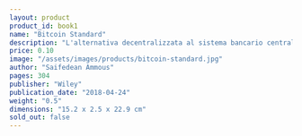 ```yaml
---
layout: product
product_id: book1
name: "Bitcoin Standard"
description: "L'alternativa decentralizzata al sistema bancario centrale"
price: 0.10
image: "/assets/images/products/bitcoin-standard.jpg"
author: "Saifedean Ammous"
pages: 304
publisher: "Wiley"
publication_date: "2018-04-24"
weight: "0.5"
dimensions: "15.2 x 2.5 x 22.9 cm"
sold_out: false
---
```

